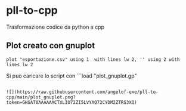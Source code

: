 # pll-to-cpp
Trasformazione codice da python a cpp

## Plot creato con gnuplot
```set datafile separator ','
plot "esportazione.csv" using 1  with lines lw 2, '' using 2 with lines lw 2
```

Si può caricare lo script con ```load "plot_gnuplot.gp"
```

![](https://raw.githubusercontent.com/angelof-exe/pll-to-cpp/main/plot_gnuplot.png?token=GHSAT0AAAAAACTXLIO72ZI5LVYAQ72CYDM2ZTRS3XQ)
